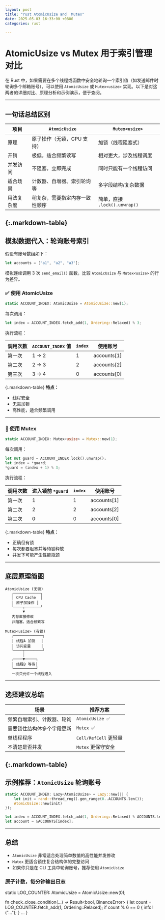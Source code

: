 ```yaml
---
layout: post
title: "rust AtomicUsize and  Mutex"
date: 2025-05-03 16:33:00 +0800
categories: rust

---
```


# AtomicUsize vs Mutex<usize> 用于索引管理对比

在 Rust 中，如果需要在多个线程或函数中安全地轮询一个索引值（如发送邮件时轮询多个邮箱账号），可以使用 `AtomicUsize` 或 `Mutex<usize>` 实现。以下是对这两者的详细对比、原理分析和示例演示，便于查阅。

---

## 一句话总结区别

| 项目    | `AtomicUsize`   | `Mutex<usize>`           |
| ----- | --------------- | ------------------------ |
| 原理    | 原子操作（无锁，CPU 支持） | 加锁（线程阻塞式）                |
| 开销    | 极低，适合频繁读写       | 相对更大，涉及线程调度              |
| 并发访问  | 不阻塞，立即完成        | 同时只能有一个线程访问              |
| 适合场景  | 计数器、自增器、索引轮询等   | 多字段结构/复杂数据               |
| 用法复杂度 | 稍复杂，需要指定内存一致性顺序 | 简单，直接 `.lock().unwrap()` |
{:.markdown-table}
---

## 模拟数据代入：轮询账号索引

假设有账号数组如下：

```rust
let accounts = ["a1", "a2", "a3"];
```

模拟连续调用 3 次 `send_email()` 函数，比较 `AtomicUsize` 与 `Mutex<usize>` 的行为差异。

### ✅ 使用 AtomicUsize

```rust
static ACCOUNT_INDEX: AtomicUsize = AtomicUsize::new(1);
```

每次调用：

```rust
let index = ACCOUNT_INDEX.fetch_add(1, Ordering::Relaxed) % 3;
```

执行流程：

| 调用次数 | `ACCOUNT_INDEX` 值 | `index` | 使用账号         |
| ---- | ----------------- | ------- | ------------ |
| 第一次  | 1 → 2             | 1       | accounts\[1] |
| 第二次  | 2 → 3             | 2       | accounts\[2] |
| 第三次  | 3 → 4             | 0       | accounts\[0] |
{:.markdown-table}
**特点：**

* 线程安全
* 无需加锁
* 高性能，适合频繁调用

---

### 🛑 使用 Mutex<usize>

```rust
static ACCOUNT_INDEX: Mutex<usize> = Mutex::new(1);
```

每次调用：

```rust
let mut guard = ACCOUNT_INDEX.lock().unwrap();
let index = *guard;
*guard = (index + 1) % 3;
```

执行流程：

| 调用次数 | 进入锁前 `*guard` | `index` | 使用账号         |
| ---- | ------------- | ------- | ------------ |
| 第一次  | 1             | 1       | accounts\[1] |
| 第二次  | 2             | 2       | accounts\[2] |
| 第三次  | 0             | 0       | accounts\[0] |
{:.markdown-table}
**特点：**

* 正确但有锁
* 每次都要阻塞并等待锁释放
* 并发下可能产生性能瓶颈

---

## 底层原理简图

```
AtomicUsize (无锁)
   ┌────────────┐
   │ CPU Cache  │
   │ 原子加操作 │
   └────┬───────┘
        ▼
   内存直接修改
   非阻塞，适合频繁写

Mutex<usize> (有锁)
   ┌─────────────┐
   │ 线程A 加锁   │
   │ 访问变量     │
   └────┬────────┘
        │
   ┌────▼─────┐
   │ 线程B 等待│
   └──────────┘
   一次只允许一个线程进入
```

---

## 选择建议总结

| 场景            | 推荐方案               |
| ------------- | ------------------ |
| 频繁自增索引、计数器、轮询 | `AtomicUsize ✅`    |
| 需要锁住结构体多个字段更新 | `Mutex ✅`          |
| 单线程程序         | `Cell/RefCell` 更轻量 |
| 不清楚是否并发       | `Mutex` 更保守安全      |
{:.markdown-table}
---

## 示例推荐：`AtomicUsize` 轮询账号

```rust
static ACCOUNT_INDEX: Lazy<AtomicUsize> = Lazy::new(|| {
    let init = rand::thread_rng().gen_range(0..ACCOUNTS.len());
    AtomicUsize::new(init)
});

let index = ACCOUNT_INDEX.fetch_add(1, Ordering::Relaxed) % ACCOUNTS.len();
let account = &ACCOUNTS[index];
```

---

## 总结

* `AtomicUsize` 非常适合处理简单数值的高性能并发修改
* `Mutex` 更适合锁住复合结构体的完整访问
* 如果你只是在 CLI 工具中轮询账号，推荐使用 `AtomicUsize`

### 原子计数，每分钟输出日志
static LOG_COUNTER: AtomicUsize = AtomicUsize::new(0);

fn check_close_condition(...) -> Result<bool, BinanceError> {
    let count = LOG_COUNTER.fetch_add(1, Ordering::Relaxed);
    if count % 6 == 0 {
        info!("...");
    }
    ...
}

